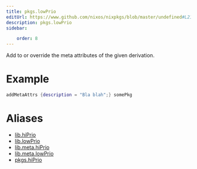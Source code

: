 ```yaml
---
title: pkgs.lowPrio
editUrl: https://www.github.com/nixos/nixpkgs/blob/master/undefined#L21C28
description: pkgs.lowPrio
sidebar:

    order: 8
---
```


Add to or override the meta attributes of the given
derivation.

# Example

```nix
addMetaAttrs {description = "Bla blah";} somePkg
```


# Aliases

- [lib.hiPrio](/nix-doc-comments/reference/lib/lib-hiprio)
- [lib.lowPrio](/nix-doc-comments/reference/lib/lib-lowprio)
- [lib.meta.hiPrio](/nix-doc-comments/reference/lib/meta/lib-meta-hiprio)
- [lib.meta.lowPrio](/nix-doc-comments/reference/lib/meta/lib-meta-lowprio)
- [pkgs.hiPrio](/nix-doc-comments/reference/pkgs/pkgs-hiprio)


